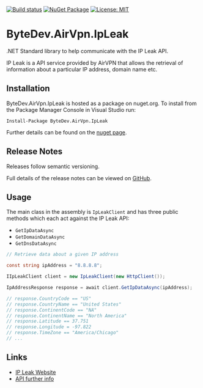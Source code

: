 [![Build status](https://ci.appveyor.com/api/projects/status/github/bytedev/ByteDev.AirVpn.IpLeak?branch=master&svg=true)](https://ci.appveyor.com/project/bytedev/ByteDev-AirVpn-IpLeak/branch/master)
[![NuGet Package](https://img.shields.io/nuget/v/ByteDev.AirVpn.IpLeak.svg)](https://www.nuget.org/packages/ByteDev.AirVpn.IpLeak)
[![License: MIT](https://img.shields.io/badge/License-MIT-green.svg)](https://github.com/ByteDev/ByteDev.AirVpn.IpLeak/blob/master/LICENSE)

# ByteDev.AirVpn.IpLeak

.NET Standard library to help communicate with the IP Leak API.

IP Leak is a API service provided by AirVPN that allows the retrieval of information about a particular IP address, domain name etc.

## Installation

ByteDev.AirVpn.IpLeak is hosted as a package on nuget.org.  To install from the Package Manager Console in Visual Studio run:

`Install-Package ByteDev.AirVpn.IpLeak`

Further details can be found on the [nuget page](https://www.nuget.org/packages/ByteDev.AirVpn.IpLeak/).

## Release Notes

Releases follow semantic versioning.

Full details of the release notes can be viewed on [GitHub](https://github.com/ByteDev/ByteDev.AirVpn.IpLeak/blob/master/docs/RELEASE-NOTES.md).

## Usage

The main class in the assembly is `IpLeakClient` and has three public methods which each act against the IP Leak API:

- `GetIpDataAsync`
- `GetDomainDataAsync`
- `GetDnsDataAsync`

```csharp
// Retrieve data about a given IP address

const string ipAddress = "8.8.8.8";

IIpLeakClient client = new IpLeakClient(new HttpClient());

IpAddressResponse response = await client.GetIpDataAsync(ipAddress);

// response.CountryCode == "US"
// response.CountryName == "United States"
// response.ContinentCode == "NA"
// response.ContinentName == "North America"
// response.Latitude == 37.751
// response.Longitude = -97.822
// response.TimeZone == "America/Chicago"
// ...
```

## Links

- [IP Leak Website](https://ipleak.net/)
- [API further info](https://airvpn.org/forums/topic/14737-api/)